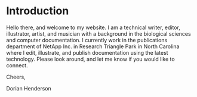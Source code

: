 # Introduction

Hello there, and welcome to my website. I am a technical writer, editor, illustrator, artist, and musician with a background in the biological sciences and computer documentation. I currently work in the publications department of NetApp Inc. in Research Triangle Park in North Carolina where I edit, illustrate, and publish documentation using the latest technology. Please look around, and let me know if you would like to connect.

Cheers,

Dorian Henderson
